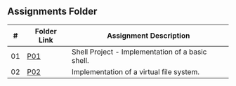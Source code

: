 ##  Assignments Folder

|   #   | Folder Link | Assignment Description |
| :---: | ----------- | ---------------------- |
|    01  |  [P01](https://github.com/adikarimadhav21/5143-Opsys-102/tree/main/Assignments/P01)| Shell Project - Implementation of a basic shell. |  
|    02  |  [P02](https://github.com/adikarimadhav21/5143-Opsys-102/tree/main/Assignments/P02)| Implementation of a virtual file system.|  
                  
 
